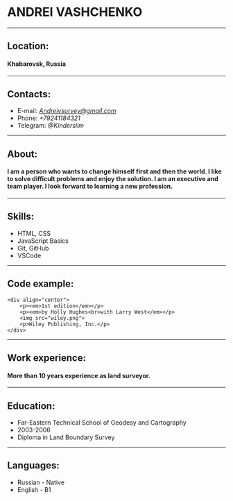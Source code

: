 
# **ANDREI VASHCHENKO**
---
## Location: 
#### Khabarovsk, Russia
---
## Contacts:
* E-mail: *Andreivsurvey@gmail.com*
* Phone: *+79241184321*
* Telegram: *@Kinderslim*
---
## About:
#### I am a person who wants to change himself first and then the world. I like to solve difficult problems and enjoy the solution. I am an executive and team player. I look forward to learning a new profession.
---
## Skills:
* HTML, CSS
* JavaScript Basics
* Git, GitHub
* VSCode
---
## Code example:
    <div align="center">
        <p><em>1st edition</em></p>
        <p><em>by Holly Hughes<br>with Larry West</em></p>
        <img src="wiley.png">
        <p>Wiley Publishing, Inc.</p>
    </div>
---
## Work experience:
#### More than 10 years experience as land surveyor.
---
## Education:
* Far-Eastern Technical School of Geodesy and Cartography
* 2003-2006
* Diploma in Land Boundary Survey
---
## Languages:
* Russian - Native
* English - B1